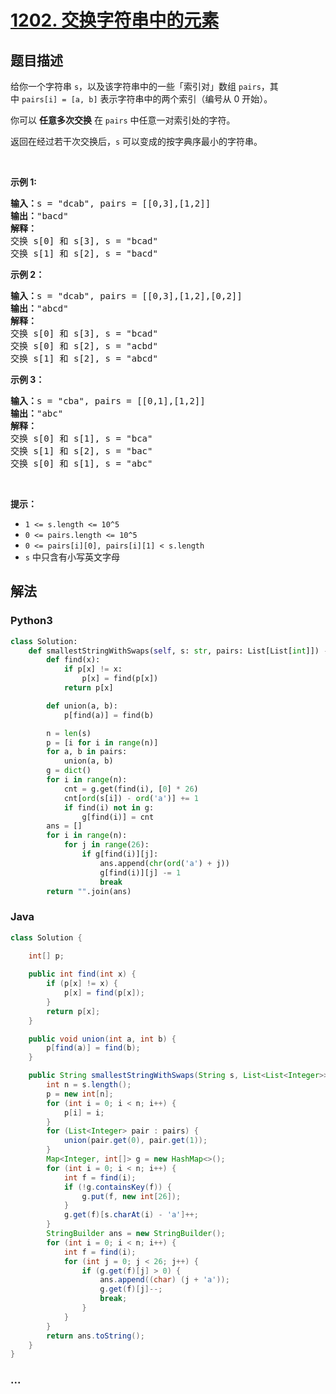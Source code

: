 # [1202. 交换字符串中的元素](https://leetcode-cn.com/problems/smallest-string-with-swaps)



## 题目描述

<!-- 这里写题目描述 -->

<p>给你一个字符串&nbsp;<code>s</code>，以及该字符串中的一些「索引对」数组&nbsp;<code>pairs</code>，其中&nbsp;<code>pairs[i] =&nbsp;[a, b]</code>&nbsp;表示字符串中的两个索引（编号从 0 开始）。</p>

<p>你可以 <strong>任意多次交换</strong> 在&nbsp;<code>pairs</code>&nbsp;中任意一对索引处的字符。</p>

<p>返回在经过若干次交换后，<code>s</code>&nbsp;可以变成的按字典序最小的字符串。</p>

<p>&nbsp;</p>

<p><strong>示例 1:</strong></p>

<pre><strong>输入：</strong>s = &quot;dcab&quot;, pairs = [[0,3],[1,2]]
<strong>输出：</strong>&quot;bacd&quot;
<strong>解释：</strong> 
交换 s[0] 和 s[3], s = &quot;bcad&quot;
交换 s[1] 和 s[2], s = &quot;bacd&quot;
</pre>

<p><strong>示例 2：</strong></p>

<pre><strong>输入：</strong>s = &quot;dcab&quot;, pairs = [[0,3],[1,2],[0,2]]
<strong>输出：</strong>&quot;abcd&quot;
<strong>解释：</strong>
交换 s[0] 和 s[3], s = &quot;bcad&quot;
交换 s[0] 和 s[2], s = &quot;acbd&quot;
交换 s[1] 和 s[2], s = &quot;abcd&quot;</pre>

<p><strong>示例 3：</strong></p>

<pre><strong>输入：</strong>s = &quot;cba&quot;, pairs = [[0,1],[1,2]]
<strong>输出：</strong>&quot;abc&quot;
<strong>解释：</strong>
交换 s[0] 和 s[1], s = &quot;bca&quot;
交换 s[1] 和 s[2], s = &quot;bac&quot;
交换 s[0] 和 s[1], s = &quot;abc&quot;
</pre>

<p>&nbsp;</p>

<p><strong>提示：</strong></p>

<ul>
	<li><code>1 &lt;= s.length &lt;= 10^5</code></li>
	<li><code>0 &lt;= pairs.length &lt;= 10^5</code></li>
	<li><code>0 &lt;= pairs[i][0], pairs[i][1] &lt;&nbsp;s.length</code></li>
	<li><code>s</code>&nbsp;中只含有小写英文字母</li>
</ul>


## 解法

<!-- 这里可写通用的实现逻辑 -->

<!-- tabs:start -->

### **Python3**

<!-- 这里可写当前语言的特殊实现逻辑 -->

```python
class Solution:
    def smallestStringWithSwaps(self, s: str, pairs: List[List[int]]) -> str:
        def find(x):
            if p[x] != x:
                p[x] = find(p[x])
            return p[x]

        def union(a, b):
            p[find(a)] = find(b)

        n = len(s)
        p = [i for i in range(n)]
        for a, b in pairs:
            union(a, b)
        g = dict()
        for i in range(n):
            cnt = g.get(find(i), [0] * 26)
            cnt[ord(s[i]) - ord('a')] += 1
            if find(i) not in g:
                g[find(i)] = cnt
        ans = []
        for i in range(n):
            for j in range(26):
                if g[find(i)][j]:
                    ans.append(chr(ord('a') + j))
                    g[find(i)][j] -= 1
                    break
        return "".join(ans)
```

### **Java**

<!-- 这里可写当前语言的特殊实现逻辑 -->

```java
class Solution {
    
    int[] p;

    public int find(int x) {
        if (p[x] != x) {
            p[x] = find(p[x]);
        }
        return p[x];
    }

    public void union(int a, int b) {
        p[find(a)] = find(b);
    }

    public String smallestStringWithSwaps(String s, List<List<Integer>> pairs) {
        int n = s.length();
        p = new int[n];
        for (int i = 0; i < n; i++) {
            p[i] = i;
        }
        for (List<Integer> pair : pairs) {
            union(pair.get(0), pair.get(1));
        }
        Map<Integer, int[]> g = new HashMap<>();
        for (int i = 0; i < n; i++) {
            int f = find(i);
            if (!g.containsKey(f)) {
                g.put(f, new int[26]);
            }
            g.get(f)[s.charAt(i) - 'a']++;
        }
        StringBuilder ans = new StringBuilder();
        for (int i = 0; i < n; i++) {
            int f = find(i);
            for (int j = 0; j < 26; j++) {
                if (g.get(f)[j] > 0) {
                    ans.append((char) (j + 'a'));
                    g.get(f)[j]--;
                    break;
                }
            }
        }
        return ans.toString();
    }
}
```

### **...**

```

```

<!-- tabs:end -->
